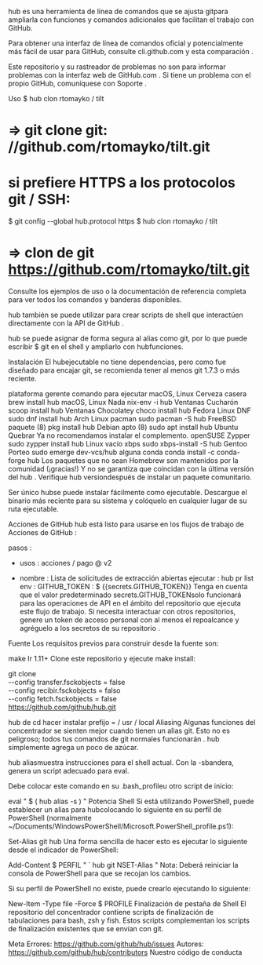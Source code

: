 hub es una herramienta de línea de comandos que se ajusta gitpara ampliarla con funciones y comandos adicionales que facilitan el trabajo con GitHub.

Para obtener una interfaz de línea de comandos oficial y potencialmente más fácil de usar para GitHub, consulte cli.github.com y esta comparación .

Este repositorio y su rastreador de problemas no son para informar problemas con la interfaz web de GitHub.com . Si tiene un problema con el propio GitHub, comuníquese con Soporte .

Uso
$ hub clon rtomayko / tilt
 # => git clone git: //github.com/rtomayko/tilt.git

# si prefiere HTTPS a los protocolos git / SSH:
$ git config --global hub.protocol https
$ hub clon rtomayko / tilt
# => clon de git https://github.com/rtomayko/tilt.git
Consulte los ejemplos de uso o la documentación de referencia completa para ver todos los comandos y banderas disponibles.

hub también se puede utilizar para crear scripts de shell que interactúen directamente con la API de GitHub .

hub se puede asignar de forma segura al alias como git, por lo que puede escribir $ git <command>en el shell y ampliarlo con hubfunciones.

Instalación
El hubejecutable no tiene dependencias, pero como fue diseñado para encajar git, se recomienda tener al menos git 1.7.3 o más reciente.

plataforma	gerente	comando para ejecutar
macOS, Linux	Cerveza casera	brew install hub
macOS, Linux	Nada	nix-env -i hub
Ventanas	Cucharón	scoop install hub
Ventanas	Chocolatey	choco install hub
Fedora Linux	DNF	sudo dnf install hub
Arch Linux	pacman	sudo pacman -S hub
FreeBSD	paquete (8)	pkg install hub
Debian	apto (8)	sudo apt install hub
Ubuntu	Quebrar	Ya no recomendamos instalar el complemento.
openSUSE	Zypper	sudo zypper install hub
Linux vacío	xbps	sudo xbps-install -S hub
Gentoo	Porteo	sudo emerge dev-vcs/hub
alguna	conda	conda install -c conda-forge hub
Los paquetes que no sean Homebrew son mantenidos por la comunidad (¡gracias!) Y no se garantiza que coincidan con la última versión del hub . Verifique hub versiondespués de instalar un paquete comunitario.

Ser único
hubse puede instalar fácilmente como ejecutable. Descargue el binario más reciente para su sistema y colóquelo en cualquier lugar de su ruta ejecutable.

Acciones de GitHub
hub está listo para usarse en los flujos de trabajo de Acciones de GitHub :

pasos :
- usos : acciones / pago @ v2

- nombre : Lista de solicitudes de extracción abiertas 
  ejecutar : hub pr list 
  env :
     GITHUB_TOKEN : $ {{secrets.GITHUB_TOKEN}}
Tenga en cuenta que el valor predeterminado secrets.GITHUB_TOKENsolo funcionará para las operaciones de API en el ámbito del repositorio que ejecuta este flujo de trabajo. Si necesita interactuar con otros repositorios, genere un token de acceso personal con al menos el repoalcance y agréguelo a los secretos de su repositorio .

Fuente
Los requisitos previos para construir desde la fuente son:

make
Ir 1.11+
Clone este repositorio y ejecute make install:

git clone \
  --config transfer.fsckobjects = false \
  --config recibir.fsckobjects = falso \
  --config fetch.fsckobjects = false \
  https://github.com/github/hub.git

hub de cd
hacer instalar prefijo = / usr / local
Aliasing
Algunas funciones del concentrador se sienten mejor cuando tienen un alias git. Esto no es peligroso; todos tus comandos de git normales funcionarán . hub simplemente agrega un poco de azúcar.

hub aliasmuestra instrucciones para el shell actual. Con la -sbandera, genera un script adecuado para eval.

Debe colocar este comando en su .bash_profileu otro script de inicio:

eval  " $ ( hub alias -s ) "
Potencia Shell
Si está utilizando PowerShell, puede establecer un alias para hubcolocando lo siguiente en su perfil de PowerShell (normalmente ~/Documents/WindowsPowerShell/Microsoft.PowerShell_profile.ps1):

Set-Alias ​​git hub
Una forma sencilla de hacer esto es ejecutar lo siguiente desde el indicador de PowerShell:

Add-Content $ PERFIL  " ` hub git NSET-Alias "
Nota: Deberá reiniciar la consola de PowerShell para que se recojan los cambios.

Si su perfil de PowerShell no existe, puede crearlo ejecutando lo siguiente:

New-Item -Type file -Force $ PROFILE
Finalización de pestaña de Shell
El repositorio del concentrador contiene scripts de finalización de tabulaciones para bash, zsh y fish. Estos scripts complementan los scripts de finalización existentes que se envían con git.

Meta
Errores: https://github.com/github/hub/issues
Autores: https://github.com/github/hub/contributors
Nuestro código de conducta
